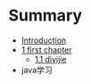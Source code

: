 # Summary

* [Introduction](README.md)
* [1 first chapter](c1.md)
   * [1.1 diyijie](c1s1.md)
* java学习


